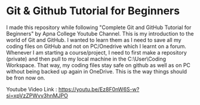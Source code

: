 # Git & Github Tutorial for Beginners
I made this repository while following "Complete Git and GitHub Tutorial for Beginners"  by Apna College Youtube Channel. 
This is my introduction to the world of Git and GitHub. 
I wanted to learn them as I need to save all my coding files on GitHub and not on PC/Onedrive which I learnt on a forum.
Whenever I am starting a course/project, I need to first make a repository (private) and then pull to my local machine in the C:\User\Coding Workspace.
That way, my coding files stay safe on github as well as on PC without being backed up again in OneDrive.
This is the way things should be fron now on.

Youtube Video Link : https://youtu.be/Ez8F0nW6S-w?si=xpVzZPWvv3hnMJPO
